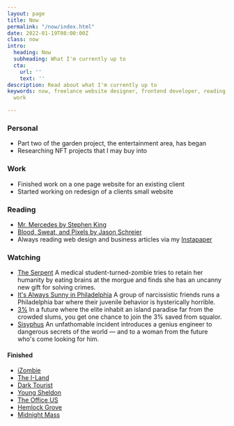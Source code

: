 ```yaml
---
layout: page
title: Now
permalink: "/now/index.html"
date: 2022-01-19T08:00:00Z
class: now
intro:
  heading: Now
  subheading: What I'm currently up to
  cta:
    url: ''
    text: ''
description: Read about what I'm currently up to
keywords: now, freelance website designer, frontend developer, reading, watching,
  work

---
```

### Personal

* Part two of the garden project, the entertainment area, has began
* Researching NFT projects that I may buy into

### Work

* Finished work on a one page website for an existing client
* Started working on redesign of a clients small website

### Reading

* [Mr. Mercedes by Stephen King](https://bookwyrm.social/book/36342 "Mr. Mercedes by Stephen King")
* [Blood, Sweat, and Pixels by Jason Schreier](https://bookwyrm.social/book/106882 "Blood, Sweat, and Pixels")
* Always reading web design and business articles via my [Instapaper](https://www.instapaper.com/p/juanfernandes "Juan Fernandes on Instapaper")

### Watching

* [The Serpent](https://www.netflix.com/gb/title/80206099 "The Serpent")
  A medical student-turned-zombie tries to retain her humanity by eating brains at the morgue and finds she has an uncanny new gift for solving crimes.
* [It's Always Sunny in Philadelphia](https://www3.stage.netflix.com/gb/title/70136141 "It's Always Sunny in Philadelphia")
  A group of narcissistic friends runs a Philadelphia bar where their juvenile behavior is hysterically horrible.
* [3%](https://www.netflix.com/gb/title/80074220 "3%")
  In a future where the elite inhabit an island paradise far from the crowded slums, you get one chance to join the 3% saved from squalor.
* [Sisyphus](https://www.netflix.com/gb/title/81397558)
  An unfathomable incident introduces a genius engineer to dangerous secrets of the world — and to a woman from the future who's come looking for him.

#### Finished

* [iZombie](https://www.netflix.com/gb/title/80027159 "iZombie")
* [The I-Land](https://www.netflix.com/gb/title/80993062)
* [Dark Tourist](https://www.netflix.com/gb/title/80189791)
* [Young Sheldon](https://www.netflix.com/gb/title/80192612)
* [The Office US](https://www.netflix.com/gb/title/70136120)
* [Hemlock Grove](https://www.netflix.com/gb/title/70242310)
* [Midnight Mass](https://www.netflix.com/gb/title/81083626)